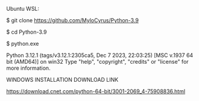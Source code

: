 Ubuntu WSL:

$ git clone https://github.com/MyloCyrus/Python-3.9

$ cd Python-3.9

$ python.exe

Python 3.12.1 (tags/v3.12.1:2305ca5, Dec  7 2023, 22:03:25) [MSC v.1937 64 bit (AMD64)] on win32
Type "help", "copyright", "credits" or "license" for more information.
>>> 

WINDOWS INSTALLATION DOWNLOAD LINK

https://download.cnet.com/python-64-bit/3001-2069_4-75908836.html
